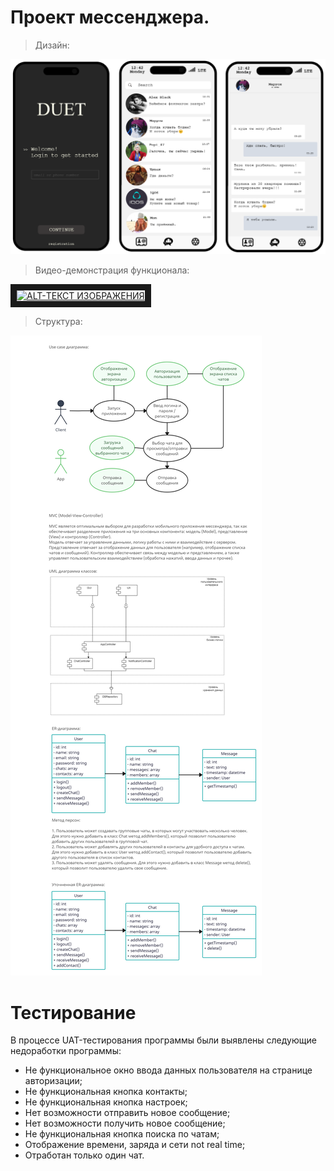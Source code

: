 # Проект мессенджера.

> Дизайн:

![Задание](app-homework.png)

> Видео-демонстрация функционала:

<a href="http://www.youtube.com/watch?feature=player_embedded&v=muSMlAn_1OE" target="_blank"><img src="http://img.youtube.com/vi/muSMlAn_1OE/0.jpg" 
alt="ALT-ТЕКСТ ИЗОБРАЖЕНИЯ" width="560" height="600" border="10" /></a>

> Структура:

![Задание](_task_project.png)

# Тестирование
В процессе UAT-тестирования программы были выявлены следующие недоработки программы: 
- Не функциональное окно ввода данных пользователя на странице авторизации;
- Не функциональная кнопка контакты;
- Не функциональная кнопка настроек;
- Нет возможности отправить новое сообщение;
- Нет возможности получить новое сообщение;
- Не функциональная кнопка поиска по чатам;
- Отображение времени, заряда и сети not real time;
- Отработан только один чат.
